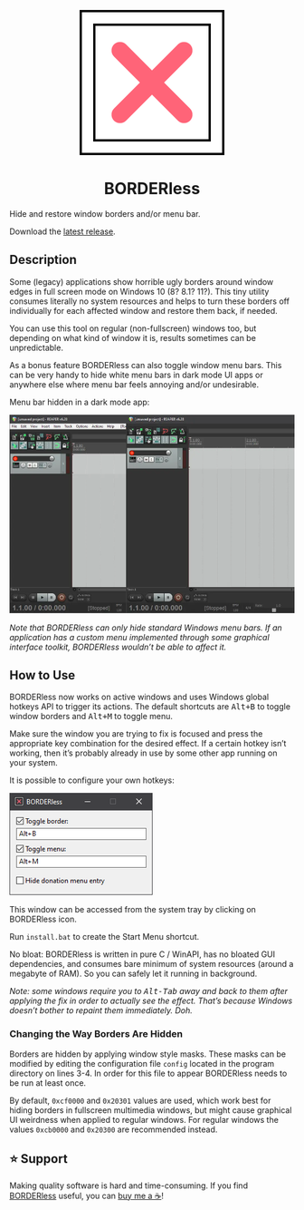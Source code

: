 <p align="center"><img alt="BORDERless" src="icon/icon256.png"/></p>
<h1 align="center">BORDERless</h1>

<!--
![BORDERless](icon/icon256.png)

# BORDERless
-->

Hide and restore window borders and/or menu bar.

Download the [latest release](https://github.com/ubihazard/borderless/releases).

## Description

Some (legacy) applications show horrible ugly borders around window edges in full screen mode on Windows 10 (8? 8.1? 11?). This tiny utility consumes literally no system resources and helps to turn these borders off individually for each affected window and restore them back, if needed.

You can use this tool on regular (non-fullscreen) windows too, but depending on what kind of window it is, results sometimes can be unpredictable.

As a bonus feature BORDERless can also toggle window menu bars. This can be very handy to hide white menu bars in dark mode UI apps or anywhere else where menu bar feels annoying and/or undesirable.

Menu bar hidden in a dark mode app:

![Hidden menu](img/example.webp)

*Note that BORDERless can only hide standard Windows menu bars. If an application has a custom menu implemented through some graphical interface toolkit, BORDERless wouldn’t be able to affect it.*

## How to Use

BORDERless now works on active windows and uses Windows global hotkeys API to trigger its actions. The default shortcuts are <kbd>Alt+B</kbd> to toggle window borders and <kbd>Alt+M</kbd> to toggle menu.

Make sure the window you are trying to fix is focused and press the appropriate key combination for the desired effect. If a certain hotkey isn’t working, then it’s probably already in use by some other app running on your system.

It is possible to configure your own hotkeys:

![Configuring BORDERless](img/configure.png)

This window can be accessed from the system tray by clicking on BORDERless icon.

Run `install.bat` to create the Start Menu shortcut.

No bloat: BORDERless is written in pure C / WinAPI, has no bloated GUI dependencies, and consumes bare minimum of system resources (around a megabyte of RAM). So you can safely let it running in background.

*Note: some windows require you to <kbd>Alt-Tab</kbd> away and back to them after applying the fix in order to actually see the effect. That’s because Windows doesn’t bother to repaint them immediately. Doh.*

### Changing the Way Borders Are Hidden

Borders are hidden by applying window style masks. These masks can be modified by editing the configuration file `config` located in the program directory on lines 3-4. In order for this file to appear BORDERless needs to be run at least once.

By default, `0xcf0000` and `0x20301` values are used, which work best for hiding borders in fullscreen multimedia windows, but might cause graphical UI weirdness when applied to regular windows. For regular windows the values `0xcb0000` and `0x20300` are recommended instead.

## ⭐ Support

Making quality software is hard and time-consuming. If you find [BORDERless](https://github.com/ubihazard/borderless) useful, you can [buy me a ☕](https://www.buymeacoffee.com/ubihazard "Donate")!
